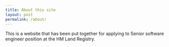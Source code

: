 ```yaml
---
title: About this site
layout: post
permalink: /about/
---
```


This is a website that has been put together for applying to Senior software engineer position at the
HM Land Registry.
